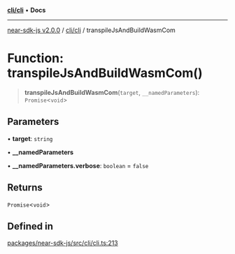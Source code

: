 [**cli/cli**](../README.md) • **Docs**

***

[near-sdk-js v2.0.0](../../../packages.md) / [cli/cli](../README.md) / transpileJsAndBuildWasmCom

# Function: transpileJsAndBuildWasmCom()

> **transpileJsAndBuildWasmCom**(`target`, `__namedParameters`): `Promise`\<`void`\>

## Parameters

• **target**: `string`

• **\_\_namedParameters**

• **\_\_namedParameters.verbose**: `boolean` = `false`

## Returns

`Promise`\<`void`\>

## Defined in

[packages/near-sdk-js/src/cli/cli.ts:213](https://github.com/dim-daskalov/near-sdk-js/blob/0c34997aba6fa3f679d39c16d17f5e07ff189c24/packages/near-sdk-js/src/cli/cli.ts#L213)
